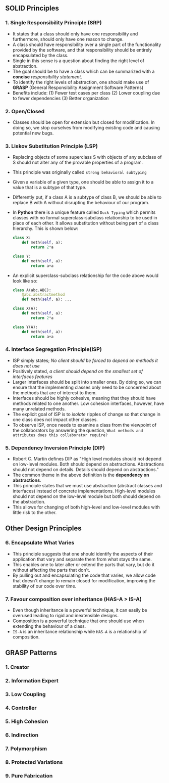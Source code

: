 ## SOLID Principles

### 1. Single Responsibility Principle (SRP)

- It states that a class should only have one responsibility and furthermore, should only have one reason to change.
- A class should have responsibility over a single part of the functionality provided by the software, and that
  responsibility should be entirely encapsulated by the class.
- Single in this sense is a question about finding the right level of abstraction.
- The goal should be to have a class which can be summarized with a **concise** _responsibility statement_.
- To identify the right levels of abstraction, one should make use of **GRASP** (General Responsibility Assignment Software
  Patterns)
- Benefits include: (1) Fewer test cases per class (2) Lower coupling due to fewer dependencies (3) Better organization

### 2. Open/Closed

- Classes should be open for extension but closed for modification. In doing so, we stop ourselves from modifying
  existing code and causing potential new bugs.

### 3. Liskov Substitution Principle (LSP)

- Replacing objects of some superclass S with objects of any subclass of S should not alter any of the provable
  properties of a program.
- This principle was originally called `strong behavioral subtyping`
- Given a variable of a given type, one should be able to assign it to a value that is a subtype of that type.
- Differently put, if a class A is a subtype of class B, we should be able to replace B with A without disrupting the
  behaviour of our program.
- In **Python** there is a unique feature called `Duck Typing` which permits classes with no formal superclass-subclass
  relationship to be used in place of each other. It allows substitution without being part of a class hierarchy. This
  is shown below:

  ```python
  class X:
      def meth(self, a):
          return 2*a
  
  class Y:
      def meth(self, a):
          return a+a
  ```

- An explicit superclass-subclass relationship for the code above would look like so:

  ```python
  class A(abc.ABC):
      @abc.abstractmethod
      def meth(self, a): ...
  
  class X(A):
      def meth(self, a): 
          return 2*a 
  
  class Y(A): 
      def meth(self, a):
          return a+a
  ```

### 4. Interface Segregation Principle(ISP)

- ISP simply states; _No client should be forced to depend on methods it does not use_
- Positively stated, _a client should depend on the smallest set of interfaces features_
- Larger interfaces should be split into smaller ones. By doing so, we can ensure that the implementing classes only
  need to be concerned about the methods that are of interest to them.
- Interfaces should be highly cohesive, meaning that they should have methods related to one another. Low cohesion
  interfaces, however, have many unrelated methods.
- The explicit goal of ISP is to _isolate_ ripples of change so that change in one class does not impact other classes.
- To observe ISP, once needs to examine a class from the viewpoint of the collaborators by answering the
  question, `What methods and attributes does this collaborator require?`

### 5. Dependency Inversion Principle (DIP)

- Robert C. Martin defines DIP as "High level modules should not depend on low-level modules. Both should depend on
  abstractions. Abstractions should not depend on details. Details should depend on abstractions."
- The common theme in the above definition is the **dependency on abstractions**.
- This principle states that we must use abstraction (abstract classes and interfaces) instead of concrete
  implementations. High-level modules should not depend on the low-level module but both should depend on the
  abstraction.
- This allows for changing of both high-level and low-level modules with little risk to the other.

## Other Design Principles

### 6. Encapsulate What Varies

- This principle suggests that one should identify the aspects of their application that vary and separate them from
  what stays the same.
- This enables one to later alter or extend the parts that vary, but do it without affecting the parts that don't.
- By pulling out and encapsulating the code that varies, we allow code that doesn't change to remain closed for
  modification, improving the stability of our code over time.

### 7. Favour composition over inheritance (HAS-A > IS-A)

- Even though inheritance is a powerful technique, it can easily be overused leading to rigid and inextensible designs.
- Composition is a powerful technique that one should use when extending the behaviour of a class.
- `IS-A` is an inheritance relationship while `HAS-A` is a relationship of composition.

## GRASP Patterns
### 1. Creator
### 2. Information Expert
### 3. Low Coupling
### 4. Controller
### 5. High Cohesion
### 6. Indirection
### 7. Polymorphism
### 8. Protected Variations
### 9. Pure Fabrication

